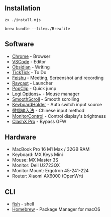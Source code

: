 ## Installation

```shell
zx ./install.mjs
```

```shell
brew bundle --file=./Brewfile
```

## Software

- [Chrome](Chrome/Chrome.md) - Browser
- [VSCode](https://code.visualstudio.com/) - Editor
- [Obsidian](https://obsidian.md/) - Writing
- [TickTick](https://ticktick.com/) - To Do
- [Feishu](https://www.feishu.cn/) - Meeting, Screenshot and recording
- [Raycast](https://raycast.com) - Launcher
- [PopClip](https://pilotmoon.com/popclip/) - Quick jump
- [Logi Options+](https://www.logitech.com/en-us/software/logi-options-plus.html) - Mouse manager
- [SmoothScroll](https://www.smoothscroll.net/mac/) - Smooth scrolling
- [KeyboardHolder](https://github.com/leaves615/KeyboardHolder) - Auto switch input source
- [微信输入法](https://z.weixin.qq.com/) - Chinese input method
- [MonitorControl](https://github.com/MonitorControl/MonitorControl) - Control display's brightness
- [ClashX Pro](https://install.appcenter.ms/users/clashx/apps/clashx-pro/distribution_groups/public) - Bypass GFW

## Hardware

- MacBook Pro 16 M1 Max / 32GB RAM
- Keyboard: MX Keys Mini
- Mouse: MX Master 3S
- Monitor: Dell U2723QX
- Monitor Mount: Ergotron 45-241-224
- Router: Xiaomi AX6000 (OpenWrt)

## CLI

- [fish](https://fishshell.com/) - shell
- [Homebrew](https://brew.sh/) - Package Manager for macOS
